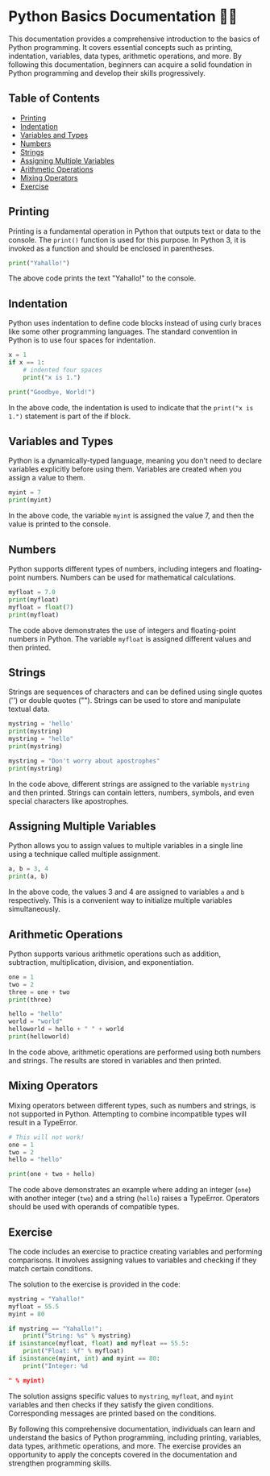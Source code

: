 # Python Basics Documentation 🚀🔥

This documentation provides a comprehensive introduction to the basics of Python programming. It covers essential concepts such as printing, indentation, variables, data types, arithmetic operations, and more. By following this documentation, beginners can acquire a solid foundation in Python programming and develop their skills progressively.

## Table of Contents

- [Printing](#printing)
- [Indentation](#indentation)
- [Variables and Types](#variables-and-types)
- [Numbers](#numbers)
- [Strings](#strings)
- [Assigning Multiple Variables](#assigning-multiple-variables)
- [Arithmetic Operations](#arithmetic-operations)
- [Mixing Operators](#mixing-operators)
- [Exercise](#exercise)

## Printing <a name="printing"></a>

Printing is a fundamental operation in Python that outputs text or data to the console. The `print()` function is used for this purpose. In Python 3, it is invoked as a function and should be enclosed in parentheses.

```python
print("Yahallo!")
```

The above code prints the text "Yahallo!" to the console.

## Indentation <a name="indentation"></a>

Python uses indentation to define code blocks instead of using curly braces like some other programming languages. The standard convention in Python is to use four spaces for indentation.

```python
x = 1
if x == 1:
    # indented four spaces
    print("x is 1.")

print("Goodbye, World!")
```

In the above code, the indentation is used to indicate that the `print("x is 1.")` statement is part of the if block.

## Variables and Types <a name="variables-and-types"></a>

Python is a dynamically-typed language, meaning you don't need to declare variables explicitly before using them. Variables are created when you assign a value to them.

```python
myint = 7
print(myint)
```

In the above code, the variable `myint` is assigned the value 7, and then the value is printed to the console.

## Numbers <a name="numbers"></a>

Python supports different types of numbers, including integers and floating-point numbers. Numbers can be used for mathematical calculations.

```python
myfloat = 7.0
print(myfloat)
myfloat = float(7)
print(myfloat)
```

The code above demonstrates the use of integers and floating-point numbers in Python. The variable `myfloat` is assigned different values and then printed.

## Strings <a name="strings"></a>

Strings are sequences of characters and can be defined using single quotes ('') or double quotes (""). Strings can be used to store and manipulate textual data.

```python
mystring = 'hello'
print(mystring)
mystring = "hello"
print(mystring)

mystring = "Don't worry about apostrophes"
print(mystring)
```

In the code above, different strings are assigned to the variable `mystring` and then printed. Strings can contain letters, numbers, symbols, and even special characters like apostrophes.

## Assigning Multiple Variables <a name="assigning-multiple-variables"></a>

Python allows you to assign values to multiple variables in a single line using a technique called multiple assignment.

```python
a, b = 3, 4
print(a, b)
```

In the above code, the values 3 and 4 are assigned to variables `a` and `b` respectively. This is a convenient way to initialize multiple variables simultaneously.

## Arithmetic Operations <a name="arithmetic-operations"></a>

Python supports various arithmetic operations such as addition, subtraction, multiplication, division, and exponentiation.

```python
one = 1
two = 2
three = one + two
print(three)

hello = "hello"
world = "world"
helloworld = hello + " " + world
print(helloworld)
```

In the code above, arithmetic operations are performed using both numbers and strings. The results are stored in variables and then printed.

## Mixing Operators <a name="mixing-operators"></a>

Mixing operators between different types, such as numbers and strings, is not supported in Python. Attempting to combine incompatible types will result in a TypeError.

```python
# This will not work!
one = 1
two = 2
hello = "hello"

print(one + two + hello)
```

The code above demonstrates an example where adding an integer (`one`) with another integer (`two`) and a string (`hello`) raises a TypeError. Operators should be used with operands of compatible types.

## Exercise <a name="exercise"></a>

The code includes an exercise to practice creating variables and performing comparisons. It involves assigning values to variables and checking if they match certain conditions.

The solution to the exercise is provided in the code:

```python
mystring = "Yahallo!"
myfloat = 55.5
myint = 80

if mystring == "Yahallo!":
    print("String: %s" % mystring)
if isinstance(myfloat, float) and myfloat == 55.5:
    print("Float: %f" % myfloat)
if isinstance(myint, int) and myint == 80:
    print("Integer: %d

" % myint)
```

The solution assigns specific values to `mystring`, `myfloat`, and `myint` variables and then checks if they satisfy the given conditions. Corresponding messages are printed based on the conditions.

By following this comprehensive documentation, individuals can learn and understand the basics of Python programming, including printing, variables, data types, arithmetic operations, and more. The exercise provides an opportunity to apply the concepts covered in the documentation and strengthen programming skills.
